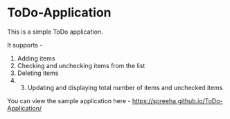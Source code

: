 # ToDo-Application

This is a simple ToDo application.

It supports -
1. Adding items
2. Checking and unchecking items from the list
3. Deleting items
4. 3. Updating and displaying total number of items and unchecked items

You can view the sample application here -
https://spreeha.github.io/ToDo-Application/
